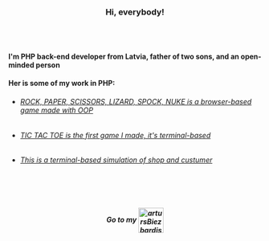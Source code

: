 <br></br>
<h3 align="center">Hi, everybody!</h3>
<br></br>

#### I'm PHP back-end developer from Latvia, father of two sons, and an open-minded person

#### Her is some of my work in PHP:

* ###### <a href="https://github.com/artursBiezbardis/HomeWork2/tree/master/rps" >ROCK, PAPER, SCISSORS, LIZARD, SPOCK, NUKE is a browser-based game made with OOP</a>
* ###### <a href="https://github.com/artursBiezbardis/homeWork/blob/master/Basics%20to%2019.09/array/tic-tac-toe!!.php" >TIC TAC TOE is the first game I made, it's terminal-based</a>
* ###### <a href="https://github.com/artursBiezbardis/HomeWork2/pull/2/commits/c346e2a5f77cef08884cf9348a90838ac63994a1.php">This is a terminal-based simulation of shop and custumer</a>

<br></br>
<h5 align="center" >
 Go to my <a href="https://www.linkedin.com/in/arturs-biezbardis/" target="blank"><img align="center" src="https://www.vectorico.com/wp-content/uploads/2018/02/LinkedIn-Icon-squircle.png" alt="artursBiezbardis" height="50" width="50" /></a>
</h5>


